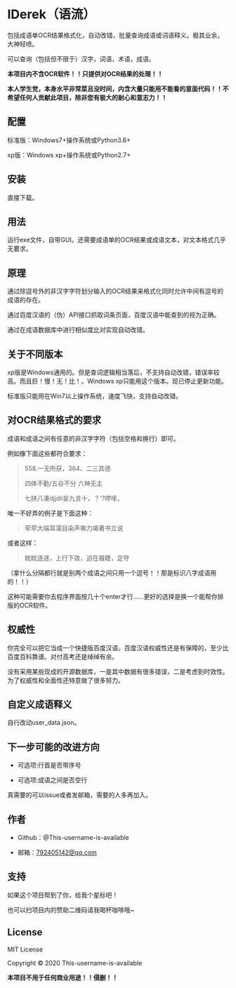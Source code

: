 # IDerek（语流）

包括成语单OCR结果格式化，自动改错，批量查询成语或词语释义。极其业余，大神轻喷。

可以查询（包括但不限于）汉字，词语，术语，成语。

**本项目内不含OCR软件！！只提供对OCR结果的处理！！**

**本人学生党，本身水平非常菜且没时间，内含大量只能用不能看的意面代码！！不希望任何人贡献此项目，除非您有极大的耐心和意志力！！**

## 配置

标准版：Windows7+操作系统或Python3.6+

xp版：Windows xp+操作系统或Python2.7+

## 安装

直接下载。

## 用法

运行exe文件，自带GUI。还需要成语单的OCR结果或成语文本，对文本格式几乎无要求。

## 原理

通过除逗号外的非汉字字符划分输入的OCR结果来格式化同时允许中间有逗号的成语的存在。

通过百度汉语的（伪）API接口抓取词条页面，百度汉语中能查到的视为正确。

通过在成语数据库中进行相似度比对实现自动改错。

## 关于不同版本

xp版是Windows通用的。但是查词逻辑相当落后，不支持自动改错，错误率较高。而且巨！慢！无！比！。Windows xp只能用这个版本。现已停止更新功能。

标准版只能用在Win7以上操作系统，速度飞快，支持自动改错。

## 对OCR结果格式的要求

成语和成语之间有任意的非汉字字符（包括空格和换行）即可。

例如像下面这些都符合要求：

> 558.一无所获，364、二三其德
>
> 四体不勤/五谷不分 六神无主
>
> 七拼八凑djjdii妄九言十，？'?啰嗦，

唯一不好弄的例子是下面这种：

> 荦荦大端耳濡目染声嘶力竭著书立说

或者这样：

> 眈眈逐逐，上行下效，迫在眉睫，定夺

（拿什么分隔都行就是别两个成语之间只用一个逗号！！那是标识八字成语用的！！）

这种可能需要你去程序界面按几十个enter才行……更好的选择是换一个能帮你排版的OCR软件。

## 权威性

你完全可以把它当成一个快捷版百度汉语。百度汉语权威性还是有保障的，至少比百度百科靠谱。对付高考还是绰绰有余。

没有采用某些现成的开源数据库，一是其中数据有很多错误，二是考虑到时效性。为了权威性和全面性还特意做了很多努力。

## 自定义成语释义

自行改动user_data.json。

## 下一步可能的改进方向

- 可选项:行首是否带序号

- 可选项:成语之间是否空行

真需要的可以issue或者发邮箱，需要的人多再加入。

## 作者

- Github：@This-username-is-available

- 邮箱：792405142@qq.com

## 支持

如果这个项目帮到了你，给我个星标吧！

也可以扫项目内的赞助二维码请我喝杯咖啡哦~

## License

MIT License

Copyright © 2020 This-username-is-available

**本项目不用于任何商业用途！！侵删！！**

